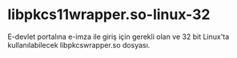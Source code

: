 libpkcs11wrapper.so-linux-32
============================

E-devlet portalına e-imza ile giriş için gerekli olan ve 32 bit Linux'ta kullanılabilecek libpkcswrapper.so dosyası.
